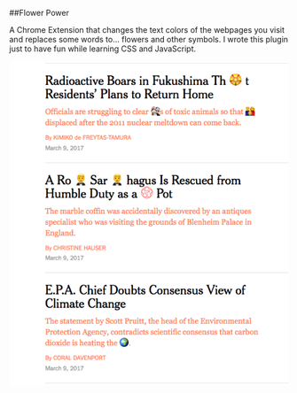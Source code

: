 ##Flower Power

A Chrome Extension that changes the text colors of the webpages you visit and replaces some words to... flowers and other symbols.
I wrote this plugin just to have fun while learning CSS and JavaScript.

![alt text](screenshot.png)
